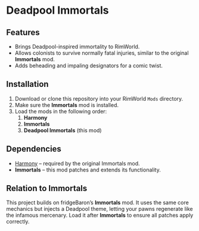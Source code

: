 # Deadpool Immortals

## Features
- Brings Deadpool-inspired immortality to RimWorld.
- Allows colonists to survive normally fatal injuries, similar to the original **Immortals** mod.
- Adds beheading and impaling designators for a comic twist.

## Installation
1. Download or clone this repository into your RimWorld `Mods` directory.
2. Make sure the **Immortals** mod is installed.
3. Load the mods in the following order:
   1. **Harmony**
   2. **Immortals**
   3. **Deadpool Immortals** (this mod)

## Dependencies
- [Harmony](https://github.com/pardeike/Harmony) – required by the original Immortals mod.
- **Immortals** – this mod patches and extends its functionality.

## Relation to Immortals
This project builds on fridgeBaron’s **Immortals** mod. It uses the same core mechanics but injects a Deadpool theme, letting your pawns regenerate like the infamous mercenary. Load it after **Immortals** to ensure all patches apply correctly.

